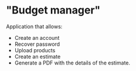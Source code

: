 # "Budget manager"

Application that allows:

- Create an account
- Recover password
- Upload products
- Create an estimate
- Generate a PDF with the details of the estimate.
